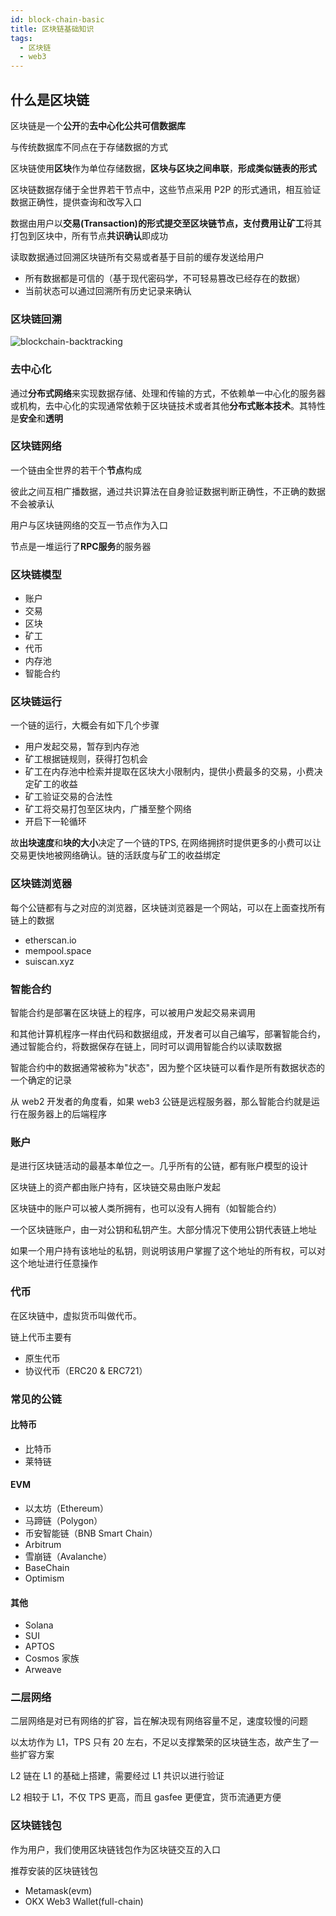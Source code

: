 ```yaml
---
id: block-chain-basic
title: 区块链基础知识
tags:
  - 区块链
  - web3
---
```


## 什么是区块链

区块链是一个**公开**的**去中心化公共可信数据库**

与传统数据库不同点在于存储数据的方式

区块链使用**区块**作为单位存储数据，**区块与区块之间串联**，**形成类似链表的形式**

区块链数据存储于全世界若干节点中，这些节点采用 P2P 的形式通讯，相互验证数据正确性，提供查询和改写入口

数据由用户以**交易(Transaction)**的形式提交至区块链节点，支付费用让**矿工**将其打包到区块中，所有节点**共识确认**即成功

读取数据通过回溯区块链所有交易或者基于目前的缓存发送给用户

- 所有数据都是可信的（基于现代密码学，不可轻易篡改已经存在的数据）
- 当前状态可以通过回溯所有历史记录来确认

### 区块链回溯

![blockchain-backtracking](https://fxpby.oss-cn-beijing.aliyuncs.com/blogImg/web3/blockchain-backtracking.svg)

### 去中心化

通过**分布式网络**来实现数据存储、处理和传输的方式，不依赖单一中心化的服务器或机构，去中心化的实现通常依赖于区块链技术或者其他**分布式账本技术**。其特性是**安全**和**透明**

### 区块链网络

一个链由全世界的若干个**节点**构成

彼此之间互相广播数据，通过共识算法在自身验证数据判断正确性，不正确的数据不会被承认

用户与区块链网络的交互一节点作为入口

节点是一堆运行了**RPC服务**的服务器

### 区块链模型

- 账户
- 交易
- 区块
- 矿工
- 代币
- 内存池
- 智能合约

### 区块链运行

一个链的运行，大概会有如下几个步骤

- 用户发起交易，暂存到内存池
- 矿工根据链规则，获得打包机会
- 矿工在内存池中检索并提取在区块大小限制内，提供小费最多的交易，小费决定矿工的收益
- 矿工验证交易的合法性
- 矿工将交易打包至区块内，广播至整个网络
- 开启下一轮循环

故**出块速度**和**块的大小**决定了一个链的TPS, 在网络拥挤时提供更多的小费可以让交易更快地被网络确认。链的活跃度与矿工的收益绑定

### 区块链浏览器

每个公链都有与之对应的浏览器，区块链浏览器是一个网站，可以在上面查找所有链上的数据

- etherscan.io
- mempool.space
- suiscan.xyz

### 智能合约

智能合约是部署在区块链上的程序，可以被用户发起交易来调用

和其他计算机程序一样由代码和数据组成，开发者可以自己编写，部署智能合约，通过智能合约，将数据保存在链上，同时可以调用智能合约以读取数据

智能合约中的数据通常被称为"状态"，因为整个区块链可以看作是所有数据状态的一个确定的记录

从 web2 开发者的角度看，如果 web3 公链是远程服务器，那么智能合约就是运行在服务器上的后端程序

### 账户

是进行区块链活动的最基本单位之一。几乎所有的公链，都有账户模型的设计

区块链上的资产都由账户持有，区块链交易由账户发起

区块链中的账户可以被人类所拥有，也可以没有人拥有（如智能合约）

一个区块链账户，由一对公钥和私钥产生。大部分情况下使用公钥代表链上地址

如果一个用户持有该地址的私钥，则说明该用户掌握了这个地址的所有权，可以对这个地址进行任意操作

### 代币

在区块链中，虚拟货币叫做代币。

链上代币主要有

- 原生代币
- 协议代币（ERC20 & ERC721）

### 常见的公链

#### 比特币

- 比特币
- 莱特链

#### EVM

- 以太坊（Ethereum）
- 马蹄链（Polygon）
- 币安智能链（BNB Smart Chain）
- Arbitrum
- 雪崩链（Avalanche）
- BaseChain
- Optimism

#### 其他

- Solana
- SUI
- APTOS
- Cosmos 家族
- Arweave

### 二层网络

二层网络是对已有网络的扩容，旨在解决现有网络容量不足，速度较慢的问题

以太坊作为 L1，TPS 只有 20 左右，不足以支撑繁荣的区块链生态，故产生了一些扩容方案

L2 链在 L1 的基础上搭建，需要经过 L1 共识以进行验证

L2 相较于 L1，不仅 TPS 更高，而且 gasfee 更便宜，货币流通更方便

### 区块链钱包

作为用户，我们使用区块链钱包作为区块链交互的入口

推荐安装的区块链钱包

- Metamask(evm)
- OKX Web3 Wallet(full-chain)
